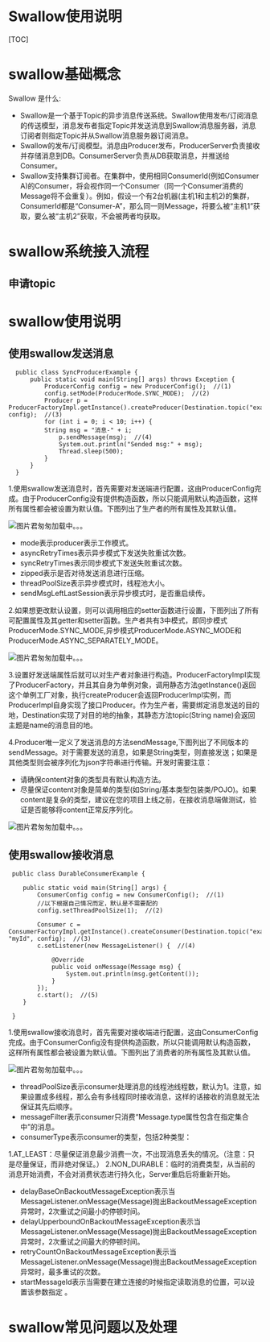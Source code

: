 # Swallow使用说明

[TOC]

# swallow基础概念

Swallow 是什么:
* Swallow是一个基于Topic的异步消息传送系统。Swallow使用发布/订阅消息的传送模型，消息发布者指定Topic并发送消息到Swallow消息服务器，消息订阅者则指定Topic并从Swallow消息服务器订阅消息。
* Swallow的发布/订阅模型。消息由Producer发布，ProducerServer负责接收并存储消息到DB。ConsumerServer负责从DB获取消息，并推送给Consumer。
* Swallow支持集群订阅者。在集群中，使用相同ConsumerId(例如Consumer A)的Consumer，将会视作同一个Consumer（同一个Consumer消费的Message将不会重复）。例如，假设一个有2台机器(主机1和主机2)的集群，ConsumerId都是“Consumer-A”，那么同一则Message，将要么被“主机1”获取，要么被“主机2”获取，不会被两者均获取。

# swallow系统接入流程
## 申请topic
# swallow使用说明
## 使用swallow发送消息


      public class SyncProducerExample {
          public static void main(String[] args) throws Exception {
              ProducerConfig config = new ProducerConfig();  //(1)
              config.setMode(ProducerMode.SYNC_MODE);  //(2)
              Producer p = ProducerFactoryImpl.getInstance().createProducer(Destination.topic("example"), config);  //(3)
              for (int i = 0; i < 10; i++) {
              String msg = "消息-" + i;
                  p.sendMessage(msg);  //(4)
                  System.out.println("Sended msg:" + msg);
                  Thread.sleep(500);
              }
          }
      }


1.使用swallow发送消息时，首先需要对发送端进行配置，这由ProducerConfig完成。由于ProducerConfig没有提供构造函数，所以只能调用默认构造函数，这样所有属性都会被设置为默认值。下图列出了生产者的所有属性及其默认值。

![图片君匆匆加载中。。。](https://github.com/lmdyyh/rundemo/raw/master/picture/producer_attr.png "Producer属性")

* mode表示producer表示工作模式。
* asyncRetryTimes表示异步模式下发送失败重试次数。
* syncRetryTimes表示同步模式下发送失败重试次数。
* zipped表示是否对待发送消息进行压缩。
* threadPoolSize表示异步模式时，线程池大小。
* sendMsgLeftLastSession表示异步模式时，是否重启续传。

2.如果想更改默认设置，则可以调用相应的setter函数进行设置，下图列出了所有可配置属性及其getter和setter函数。生产者共有3中模式，即同步模式ProducerMode.SYNC_MODE,异步模式ProducerMode.ASYNC_MODE和ProducerMode.ASYNC_SEPARATELY_MODE。

![图片君匆匆加载中。。。](https://github.com/lmdyyh/rundemo/raw/master/picture/producer_method.png "函数sendMessage")

3.设置好发送端属性后就可以对生产者对象进行构造。ProducerFactoryImpl实现了ProducerFactory，并且其自身为单例对象，调用静态方法getInstance()返回这个单例工厂对象，执行createProducer会返回ProducerImpl实例，而ProducerImpl自身实现了接口Producer。作为生产者，需要绑定消息发送的目的地，Destination实现了对目的地的抽象，其静态方法topic(String name)会返回主题是name的消息目的地。

4.Producer唯一定义了发送消息的方法sendMessage,下图列出了不同版本的sendMessage。对于需要发送的消息，如果是String类型，则直接发送；如果是其他类型则会被序列化为json字符串进行传输。开发时需要注意：

* 请确保content对象的类型具有默认构造方法。
* 尽量保证content对象是简单的类型(如String/基本类型包装类/POJO)。如果content是复杂的类型，建议在您的项目上线之前，在接收消息端做测试，验证是否能够将content正常反序列化。

![图片君匆匆加载中。。。](https://github.com/lmdyyh/rundemo/raw/master/picture/producer.png "配置属性及其setter函数")


## 使用swallow接收消息


     public class DurableConsumerExample {
    
        public static void main(String[] args) {
            ConsumerConfig config = new ConsumerConfig();  //(1)
            //以下根据自己情况而定，默认是不需要配的
            config.setThreadPoolSize(1);  //(2)
            
            Consumer c = ConsumerFactoryImpl.getInstance().createConsumer(Destination.topic("example"), "myId", config);  //(3)
            c.setListener(new MessageListener() {  //(4)
            
                @Override
                public void onMessage(Message msg) {
                    System.out.println(msg.getContent());
                }
            });
            c.start();  //(5)
        }
        
     }


1.使用swallow接收消息时，首先需要对接收端进行配置，这由ConsumerConfig完成。由于ConsumerConfig没有提供构造函数，所以只能调用默认构造函数，这样所有属性都会被设置为默认值。下图列出了消费者的所有属性及其默认值。

![图片君匆匆加载中。。。](https://github.com/lmdyyh/rundemo/raw/master/picture/consumer_attr.png "Consumer属性")

* threadPoolSize表示consumer处理消息的线程池线程数，默认为1。注意，如果设置成多线程，那么会有多线程同时接收消息，这样的话接收的消息就无法保证其先后顺序。
* messageFilter表示consumer只消费“Message.type属性包含在指定集合中”的消息。
* consumerType表示consumer的类型，包括2种类型：

1.AT_LEAST：尽量保证消息最少消费一次，不出现消息丢失的情况。（注意：只是尽量保证，而非绝对保证。）
2.NON_DURABLE：临时的消费类型，从当前的消息开始消费，不会对消费状态进行持久化，Server重启后将重新开始。

* delayBaseOnBackoutMessageException表示当MessageListener.onMessage(Message)抛出BackoutMessageException异常时，2次重试之间最小的停顿时间。
* delayUpperboundOnBackoutMessageException表示当MessageListener.onMessage(Message)抛出BackoutMessageException异常时，2次重试之间最大的停顿时间。
* retryCountOnBackoutMessageException表示当MessageListener.onMessage(Message)抛出BackoutMessageException异常时，最多重试的次数。
* startMessageId表示当需要在建立连接的时候指定读取消息的位置，可以设置该参数指定 。

# swallow常见问题以及处理
##
